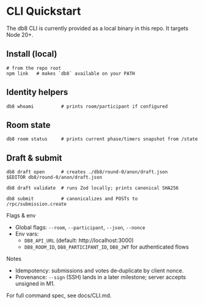 # CLI Quickstart

The db8 CLI is currently provided as a local binary in this repo. It targets Node 20+.

## Install (local)

```
# from the repo root
npm link   # makes `db8` available on your PATH
```

## Identity helpers

```
db8 whoami          # prints room/participant if configured
```

## Room state

```
db8 room status     # prints current phase/timers snapshot from /state
```

## Draft & submit

```
db8 draft open      # creates ./db8/round-0/anon/draft.json
$EDITOR db8/round-0/anon/draft.json

db8 draft validate  # runs Zod locally; prints canonical SHA256

db8 submit          # canonicalizes and POSTs to /rpc/submission.create
```

Flags & env

- Global flags: `--room`, `--participant`, `--json`, `--nonce`
- Env vars:
  - `DB8_API_URL` (default: http://localhost:3000)
  - `DB8_ROOM_ID`, `DB8_PARTICIPANT_ID`, `DB8_JWT` for authenticated flows

Notes

- Idempotency: submissions and votes de‑duplicate by client nonce.
- Provenance: `--sign` (SSH) lands in a later milestone; server accepts unsigned in M1.

For full command spec, see docs/CLI.md.
